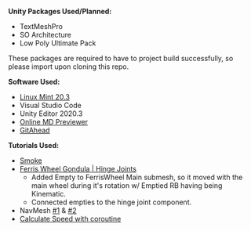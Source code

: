 **Unity Packages Used/Planned:**
- TextMeshPro
- SO Architecture
- Low Poly Ultimate Pack
	
These packages are required to have to project build successfully, so please import upon cloning this repo.
 
**Software Used:**
- [Linux Mint 20.3](https://www.linuxmint.com)
- Visual Studio Code
- Unity Editor 2020.3
- [Online MD Previewer](markdownlivepreview.com)
- [GitAhead](https://gitahead.github.io/gitahead.com/)

**Tutorials Used:**
 - [Smoke](https://www.youtube.com/watch?v=jQivfs34Wb0)
 - [Ferris Wheel Gondula | Hinge Joints](https://www.youtube.com/watch?v=AcxH5F5KPTA)
	- Added Empty to FerrisWheel Main submesh, so it moved with the main wheel during it's rotation w/ Emptied RB having being Kinematic.
	- Connected empties to the hinge joint component.
 - NavMesh [#1](https://www.youtube.com/watch?v=atCOd4o7tG4) & [#2](https://www.youtube.com/watch?v=CHV1ymlw-P8)
 - [Calculate Speed with coroutine](https://stackoverflow.com/questions/55042997/how-to-calculate-a-gameobjects-speed-in-unity)
